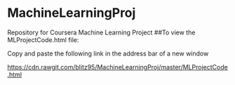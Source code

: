# MachineLearningProj
Repository for Coursera Machine Learning Project
##To view the MLProjectCode.html file:  

Copy and paste the following link in the address bar of a new window  

https://cdn.rawgit.com/blitz95/MachineLearningProj/master/MLProjectCode.html
